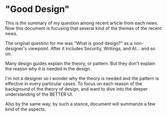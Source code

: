 "Good Design"
=======

This is the summary of my question among recent article from each news. Now this document is focusing that several kind of the themes of the recent news.

The original question for me was "What is good design?" as a non-designer's viewpoint. After it includes Security, Writings, and AI... and so on.

Many design guides explain the theory, or pattern. But they don't explain the reason why it is needed in the design. 

I'm not a designer so I wonder why the theory is needed and the pattern is effective in every particular cases. To focus on each reason of the background of the theory of design, and want to dive into the deeper understanding of the BETTER UI.

Also by the same way, by such a stance, document will summarize a few kind of the aspects.
